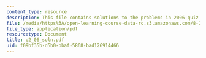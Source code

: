 ```yaml
---
content_type: resource
description: This file contains solutions to the problems in 2006 quiz 2.
file: /media/https%3A/open-learning-course-data-rc.s3.amazonaws.com/8-282j-introduction-to-astronomy-spring-2006/f09bf35bd5b0bbaf5868bad126914466_q2_06_soln.pdf
file_type: application/pdf
resourcetype: Document
title: q2_06_soln.pdf
uid: f09bf35b-d5b0-bbaf-5868-bad126914466
---
```

